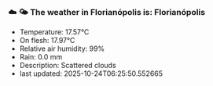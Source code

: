 ### ☁️ 🌤️  The weather in Florianópolis is: Florianópolis

- Temperature: 17.57°C
- On flesh: 17.97°C
- Relative air humidity: 99%
- Rain: 0.0 mm
- Description: Scattered clouds
- last updated: 2025-10-24T06:25:50.552665
